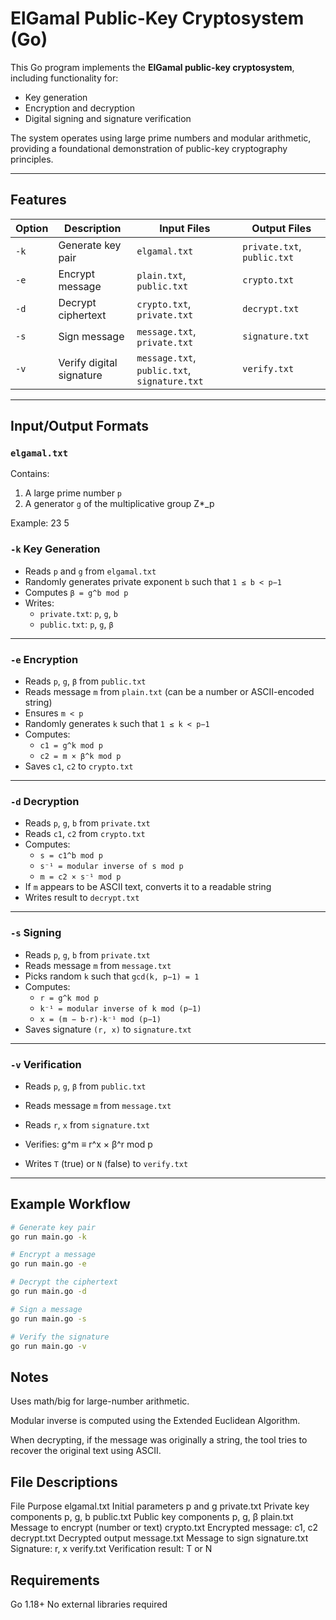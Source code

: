 # ElGamal Public-Key Cryptosystem (Go)

This Go program implements the **ElGamal public-key cryptosystem**, including functionality for:

- Key generation
- Encryption and decryption
- Digital signing and signature verification

The system operates using large prime numbers and modular arithmetic, providing a foundational demonstration of public-key cryptography principles.

---

## Features

| Option | Description             | Input Files               | Output Files            |
|--------|-------------------------|----------------------------|--------------------------|
| `-k`   | Generate key pair        | `elgamal.txt`              | `private.txt`, `public.txt` |
| `-e`   | Encrypt message          | `plain.txt`, `public.txt` | `crypto.txt`             |
| `-d`   | Decrypt ciphertext       | `crypto.txt`, `private.txt` | `decrypt.txt`            |
| `-s`   | Sign message             | `message.txt`, `private.txt` | `signature.txt`         |
| `-v`   | Verify digital signature | `message.txt`, `public.txt`, `signature.txt` | `verify.txt` |

---

## Input/Output Formats

### `elgamal.txt`
Contains:
1. A large prime number `p`
2. A generator `g` of the multiplicative group Z\*_p

Example:
23
5


### `-k` Key Generation
- Reads `p` and `g` from `elgamal.txt`
- Randomly generates private exponent `b` such that `1 ≤ b < p−1`
- Computes `β = g^b mod p`
- Writes:
  - `private.txt`: `p`, `g`, `b`
  - `public.txt`: `p`, `g`, `β`

---

### `-e` Encryption
- Reads `p`, `g`, `β` from `public.txt`
- Reads message `m` from `plain.txt` (can be a number or ASCII-encoded string)
- Ensures `m < p`
- Randomly generates `k` such that `1 ≤ k < p−1`
- Computes:
  - `c1 = g^k mod p`
  - `c2 = m × β^k mod p`
- Saves `c1`, `c2` to `crypto.txt`

---

### `-d` Decryption
- Reads `p`, `g`, `b` from `private.txt`
- Reads `c1`, `c2` from `crypto.txt`
- Computes:
  - `s = c1^b mod p`
  - `s⁻¹ = modular inverse of s mod p`
  - `m = c2 × s⁻¹ mod p`
- If `m` appears to be ASCII text, converts it to a readable string
- Writes result to `decrypt.txt`

---

###  `-s` Signing
- Reads `p`, `g`, `b` from `private.txt`
- Reads message `m` from `message.txt`
- Picks random `k` such that `gcd(k, p−1) = 1`
- Computes:
  - `r = g^k mod p`
  - `k⁻¹ = modular inverse of k mod (p−1)`
  - `x = (m − b·r)·k⁻¹ mod (p−1)`
- Saves signature `(r, x)` to `signature.txt`

---

###  `-v` Verification
- Reads `p`, `g`, `β` from `public.txt`
- Reads message `m` from `message.txt`
- Reads `r`, `x` from `signature.txt`
- Verifies:  g^m ≡ r^x × β^r mod p

- Writes `T` (true) or `N` (false) to `verify.txt`

---

## Example Workflow

```bash
# Generate key pair
go run main.go -k

# Encrypt a message
go run main.go -e

# Decrypt the ciphertext
go run main.go -d

# Sign a message
go run main.go -s

# Verify the signature
go run main.go -v
```

## Notes
Uses math/big for large-number arithmetic.

Modular inverse is computed using the Extended Euclidean Algorithm.

When decrypting, if the message was originally a string, the tool tries to recover the original text using ASCII.

## File Descriptions
File	            Purpose
elgamal.txt	        Initial parameters p and g
private.txt	        Private key components p, g, b
public.txt	        Public key components p, g, β
plain.txt	        Message to encrypt (number or text)
crypto.txt	        Encrypted message: c1, c2
decrypt.txt	        Decrypted output
message.txt	        Message to sign
signature.txt	    Signature: r, x
verify.txt	        Verification result: T or N

## Requirements
Go 1.18+
No external libraries required
